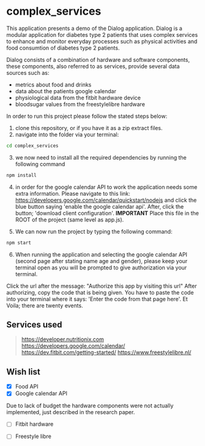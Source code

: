# complex_services

This application presents a demo of the Dialog application. Dialog is a modular application for diabetes type 2 patients that uses complex services to enhance and monitor everyday processes such as physical activities and food consumtion of diabetes type 2 patients.

Dialog consists of a combination of hardware and software components, these components, also referred to as services, provide several data sources such as:

- metrics about food and drinks
- data about the patients google calendar
- physiological data from the fitbit hardware device
- bloodsugar values from the freestylelibre hardware 

In order to run this project please follow the stated steps below:

1. clone this repository, or if you have it as a zip extract files.
2. navigate into the folder via your terminal:

```bash
cd complex_services
```

3. we now need to install all the required dependencies by running the following command
```bash
npm install
```

4. in order for the google calendar API to work the application needs some extra information. 
Please navigate to this link: https://developers.google.com/calendar/quickstart/nodejs and click the blue button saying 'enable the google calendar api'.
After, click the button; 'download client configuration'. **IMPORTANT** Place this file in the ROOT of the project (same level as app.js).

5. We can now run the project by typing the following command:

```bash
npm start
```

6. When running the application and selecting the google calendar API (second page after stating name age and gender), please keep your terminal open as you will be prompted to give authorization via
your terminal. 

Click the url after the message: "Authorize this app by visiting this url" After authorizing, copy the code that is being given. You have to paste the code into your terminal where it says: 'Enter the code from that page here'. Et Voila; there are twenty events.

## Services used
> https://developer.nutritionix.com
> https://developers.google.com/calendar/
> https://dev.fitbit.com/getting-started/
> https://www.freestylelibre.nl/


## Wish list

- [x] Food API
- [x] Google calendar API

Due to lack of budget the hardware components were not actually implemented, just described in the research paper.
- [ ] Fitbit hardware 
- [ ] Freestyle libre

